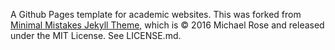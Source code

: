 A Github Pages template for academic websites. This was forked from [Minimal Mistakes Jekyll Theme](https://mmistakes.github.io/minimal-mistakes/), which is © 2016 Michael Rose and released under the MIT License. See LICENSE.md.

